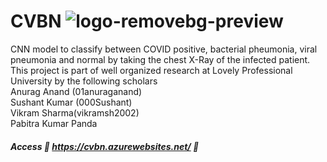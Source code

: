 # CVBN ![logo-removebg-preview](https://user-images.githubusercontent.com/54889234/209686448-b5063755-f6df-492f-a1ed-14afdec81440.jpg)

CNN model to classify between COVID positive, bacterial pheumonia, viral pneumonia and normal by taking the chest X-Ray of the infected patient. <br/>
This project is part of well organized research at Lovely Professional University by the following scholars <br/>
Anurag Anand (01anuraganand)<br/>
Sushant Kumar (000Sushant)<br/>
Vikram Sharma(vikramsh2002)<br/>
Pabitra Kumar Panda<br/>

##### Access 🚀 https://cvbn.azurewebsites.net/ 🚀


